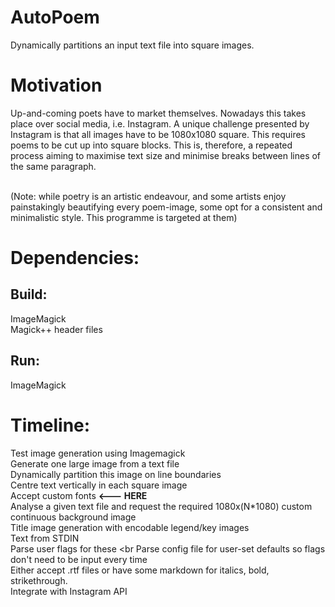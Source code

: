 # AutoPoem
Dynamically partitions an input text file into square images.

# Motivation
Up-and-coming poets have to market themselves. Nowadays this takes place over social media, i.e. Instagram. 
A unique challenge presented by Instagram is that all images have to be 1080x1080 square. This requires poems to be cut up into square blocks. 
This is, therefore, a repeated process aiming to maximise text size and minimise breaks between lines of the same paragraph. <br><br>


(Note: while poetry is an artistic endeavour, and some artists enjoy painstakingly beautifying every poem-image, some opt for a consistent and minimalistic style. This programme is targeted at them)
# Dependencies:

## Build: 
ImageMagick <br>
Magick++ header files

## Run:
ImageMagick

# Timeline:

Test image generation using Imagemagick   <br>
Generate one large image from a text file  <br>
Dynamically partition this image on line boundaries   <br>
Centre text vertically in each square image <br>
Accept custom fonts **<--- HERE** <br>
Analyse a given text file and request the required 1080x(N*1080) custom continuous background image <br>
Title image generation with encodable legend/key images<br>
Text from STDIN<br>
Parse user flags for these <br
Parse config file for user-set defaults so flags don't need to be input every time<br>
Either accept .rtf files or have some markdown for italics, bold, strikethrough. <br>
Integrate with Instagram API <br>
